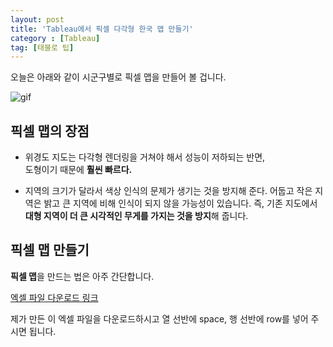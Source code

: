 ```yaml
---
layout: post
title: 'Tableau에서 픽셀 다각형 한국 맵 만들기'
category : [Tableau]
tag: [태블로 팁]
---
```

 
 오늘은 아래와 같이 시군구별로 픽셀 맵을 만들어 볼 겁니다.      
       
 ![gif](https://drive.google.com/uc?id=1fagB1MojSMpQv59zdUGwAYev3BfKRw41) 
 
## 픽셀 맵의 장점
 
* 위경도 지도는 다각형 렌더링을 거쳐야 해서 성능이 저하되는 반면,     
도형이기 때문에 **훨씬 빠르다.**
    
* 지역의 크기가 달라서 색상 인식의 문제가 생기는 것을 방지해 준다. 
  어둡고 작은 지역은 밝고 큰 지역에 비해 인식이 되지 않을 가능성이 있습니다.
  즉, 기존 지도에서 **대형 지역이  더 큰 시각적인 무게를 가지는 것을 방지**해 줍니다.
  
## 픽셀 맵 만들기
      
**픽셀 맵**을 만드는 법은 아주 간단합니다.       

[엑셀 파일 다운로드 링크](https://drive.google.com/uc?id=1q6p1fcKT1ct2PiCH5sAocmSMMBi1xSYL)     
  

제가 만든 이 엑셀 파일을 다운로드하시고 열 선반에 space, 행 선반에 row를 넣어 주시면 됩니다.
  
  
 

 
